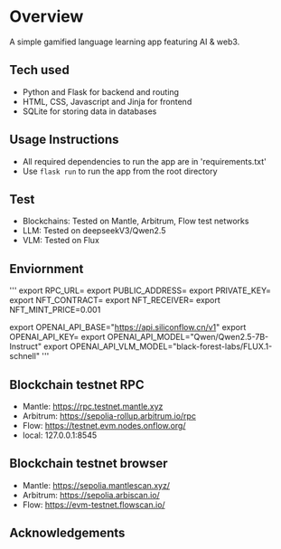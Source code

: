 # Overview
A simple gamified language learning app featuring AI & web3.

## Tech used
- Python and Flask for backend and routing 
- HTML, CSS, Javascript and Jinja for frontend 
- SQLite for storing data in databases

## Usage Instructions
- All required dependencies to run the app are in 'requirements.txt'
- Use `flask run` to run the app from the root directory

## Test
- Blockchains: Tested on Mantle, Arbitrum, Flow test networks
- LLM: Tested on deepseekV3/Qwen2.5
- VLM: Tested on Flux

## Enviornment
'''
export RPC_URL=
export PUBLIC_ADDRESS=
export PRIVATE_KEY=
export NFT_CONTRACT=
export NFT_RECEIVER=
export NFT_MINT_PRICE=0.001

export OPENAI_API_BASE="https://api.siliconflow.cn/v1"
export OPENAI_API_KEY=
export OPENAI_API_MODEL="Qwen/Qwen2.5-7B-Instruct"
export OPENAI_API_VLM_MODEL="black-forest-labs/FLUX.1-schnell"
'''

## Blockchain testnet RPC
- Mantle: https://rpc.testnet.mantle.xyz
- Arbitrum: https://sepolia-rollup.arbitrum.io/rpc
- Flow: https://testnet.evm.nodes.onflow.org/
- local: 127.0.0.1:8545

## Blockchain testnet browser
- Mantle: https://sepolia.mantlescan.xyz/
- Arbitrum: https://sepolia.arbiscan.io/
- Flow: https://evm-testnet.flowscan.io/

## Acknowledgements
